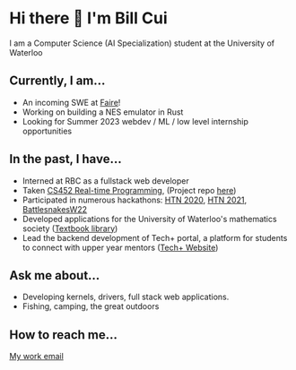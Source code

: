 # Hi there 👋 I'm Bill Cui

I am a Computer Science (AI Specialization) student at the University of Waterloo

## Currently, I am...

- An incoming SWE at [Faire](https://www.faire.com/)!
- Working on building a NES emulator in Rust
- Looking for Summer 2023 webdev / ML / low level internship opportunities


## In the past, I have...

- Interned at RBC as a fullstack web developer
- Taken [CS452 Real-time Programming](https://student.cs.uwaterloo.ca/~cs452/S22/), (Project repo [here](https://github.com/billcui57/The-Polling-Express))
- Participated in numerous hackathons: [HTN 2020](https://github.com/billcui57/To-The-Moon), [HTN 2021](https://github.com/billcui57/lyricalculus), [BattlesnakesW22](https://github.com/billcui57/BattlesnakeW22)
- Developed applications for the University of Waterloo's mathematics society ([Textbook library](https://library.mathsoc.uwaterloo.ca/home))
- Lead the backend development of Tech+ portal, a platform for students to connect with upper year mentors ([Tech+ Website](https://www.techplusuw.org/))


## Ask me about...

- Developing kernels, drivers, full stack web applications. 
- Fishing, camping, the great outdoors

## How to reach me...
[My work email](mailto:bill.cui.work@gmail.com?subject=[GitHub]%20Your%20Subject%20Here)


